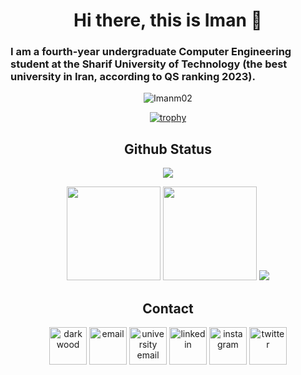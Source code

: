 <div align="center">

<h1>Hi there, this is Iman 👋</h1>

</div>

<div>
  
<h3 style="direction: ltr; text-align: left;">I am a fourth-year undergraduate Computer Engineering student at the Sharif University of Technology (the best university in Iran, according to QS ranking 2023).</h3>

</div>

<div align="center">


<p> <img src="https://komarev.com/ghpvc/?username=Imanm02&label=Profile%20views&color=0e75b6&style=flat" alt="Imanm02" /> </p>

[![trophy](https://github-profile-trophy.vercel.app/?username=Imanm02&theme=onedark&title=Stars,Organizations,MultiLanguage,Commits,Repositories,Experience,PullRequests&row=2&column=3)](https://github.com/ryo-ma/github-profile-trophy)

## Github Status

<td colspan=2 align = "center">
  <img src="http://github-profile-summary-cards.vercel.app/api/cards/profile-details?username=Imanm02&theme=tokyonight" />
</td>

<p align="center">
  <img height="150px" width="auto" src ="https://github-readme-stats.vercel.app/api?username=imanm02&show_icons=true&count_private=true&theme=darcula&hide_border=true&hide=issues,contribs&bg_color=00000000">
  <img height="150px" width="auto" src ="https://github-readme-stats.vercel.app/api/top-langs/?username=imanm02&layout=compact&hide_border=true&theme=darcula&bg_color=00000000&langs_count=6&hide=jupyter%20notebook,tex,css,php">
  <img src ="https://github-readme-streak-stats.herokuapp.com?user=imanm02&theme=darcula&hide_border=true&background=FFFFFF00">
  <br>
</p>


## Contact

<a href="https://imanm02.github.io"><img src="https://img.icons8.com/fluent/96/000000/domain.png" alt="darkwood" width="60" height="60"/></a>
<a href="mailto:imanm1381@gmail.com"><img src="https://img.icons8.com/color/96/000000/gmail.png" alt="email" width="60" height="60"/></a>
<a href="mailto:imanmohammadi@sharif.edu"><img src="https://img.icons8.com/stickers/100/000000/education.png" alt="university email" width="60" height="60"/></a>
<a href="https://www.linkedin.com/in/imanmohammadi02/"><img src="https://img.icons8.com/color/96/000000/linkedin.png" alt="linkedin" width="60" height="60"/></a>
<a href="https://www.instagram.com/iman_m_02/"><img src="https://img.icons8.com/color/96/000000/instagram.png" alt="instagram" width="60" height="60"/></a>
<a href="https://twitter.com/Iman_M_02"><img src="https://img.icons8.com/color/96/000000/twitter.png" alt="twitter" width="60" height="60"/></a>

<!--
[![Iman Mohammadi StackOverflow](https://stackoverflow-readme-profile.johannchopin.fr/profile-small/14816009?theme=dark)](https://stackoverflow.com/users/14816009/iman-mohammadi)
-->

</div>
